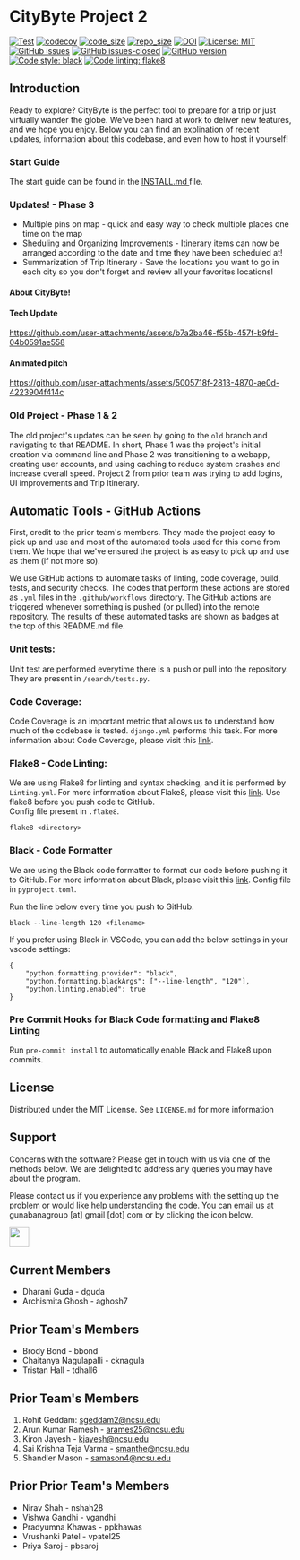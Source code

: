 # CityByte Project 2

[![Test](https://github.com/CSC510-Software-Engineering-Fall-2024/CityByte/actions/workflows/django.yml/badge.svg)](https://github.com/CSC510-Software-Engineering-Fall-2024/CityByte/actions/workflows/django.yml)
[![codecov](https://codecov.io/gh/CSC510-Software-Engineering-Fall-2024/CityByte/branch/main/graph/badge.svg?token=PCOHJETYCD)](https://codecov.io/gh/CSC510-Software-Engineering-Fall-2024/CityByte)
[![code_size](https://img.shields.io/github/languages/code-size/CSC510-Software-Engineering-Fall-2024/CityByte)](https://github.com/CSC510-Software-Engineering-Fall-2024/CityByte) 
[![repo_size](https://img.shields.io/github/repo-size/CSC510-Software-Engineering-Fall-2024/CityByte)](https://github.com/CSC510-Software-Engineering-Fall-2024/CityByte)
[![DOI](https://zenodo.org/badge/DOI/10.5281/zenodo.14026837.svg)](https://doi.org/10.5281/zenodo.14026837)
[![License: MIT](https://img.shields.io/badge/License-MIT-yellow.svg)](https://opensource.org/licenses/MIT)
[![GitHub issues](https://img.shields.io/github/issues/CSC510-Software-Engineering-Fall-2024/CityByte.svg)](https://GitHub.com/CSC510-Software-Engineering-Fall-2024/CityByte/issues/)
[![GitHub issues-closed](https://img.shields.io/github/issues-closed/CSC510-Software-Engineering-Fall-2024/CityByte.svg)](https://GitHub.com/CSC510-Software-Engineering-Fall-2024/CityByte/issues?q=is%3Aissue+is%3Aclosed)
[![GitHub version](https://img.shields.io/github/v/release/CSC510-Software-Engineering-Fall-2024/CityByte)](https://github.com/CSC510-Software-Engineering-Fall-2024/CityByte/tree/v3.0.0)
[![Code style: black](https://img.shields.io/badge/code%20style-black-000000.svg)](https://github.com/psf/black)
[![Code linting: flake8](https://img.shields.io/badge/code%20linting-flake8-blue.svg)](https://flake8.pycqa.org/en/latest/)


## Introduction
Ready to explore? CityByte is the perfect tool to prepare for a trip or just virtually wander the globe. We've been hard at work to deliver new features, and we hope you enjoy. Below you can find an explination of recent updates, information about this codebase, and even how to host it yourself!

### Start Guide
The start guide can be found in the <a href = https://github.com/CSC510-Software-Engineering-Fall-2024/CityByte/blob/main/INSTALL.md> INSTALL.md </a> file.

### Updates! - Phase 3
* Multiple pins on map - quick and easy way to check multiple places one time on the map
* Sheduling and Organizing Improvements - Itinerary items can now be arranged according to the date and time they have been scheduled at!
* Summarization of Trip Itinerary - Save the locations you want to go in each city so you don't forget and review all your favorites locations!

#### About CityByte!

#### Tech Update
https://github.com/user-attachments/assets/b7a2ba46-f55b-457f-b9fd-04b0591ae558
#### Animated pitch
https://github.com/user-attachments/assets/5005718f-2813-4870-ae0d-4223904f414c

### Old Project - Phase 1 & 2
The old project's updates can be seen by going to the `old` branch and navigating to that README. In short, Phase 1 was the project's initial creation via command line and Phase 2 was transitioning to a webapp, creating user accounts, and using caching to reduce system crashes and increase overall speed. Project 2 from prior team was trying to add logins, UI improvements and Trip Itinerary.

## Automatic Tools - GitHub Actions
 
First, credit to the prior team's members. They made the project easy to pick up and use and most of the automated tools used for this come from them. We hope that we've ensured the project is as easy to pick up and use as them (if not more so).

We use GitHub actions to automate tasks of linting, code coverage, build, tests, and security checks. The codes that perform these actions are stored as `.yml` files in the `.github/workflows` directory. The GitHub actions are triggered whenever something is pushed (or pulled) into the remote repository. The results of these automated tasks are shown as badges at the top of this README.md file. 

### Unit tests:

Unit test are performed everytime there is a push or pull into the repository. They are present in `/search/tests.py`. 

### Code Coverage: 

Code Coverage is an important metric that allows us to understand how much of the codebase is tested. `django.yml` performs this task. For more information about Code Coverage, please visit this [link](https://www.atlassian.com/continuous-delivery/software-testing/code-coverage). 

### Flake8 - Code Linting:

We are using Flake8 for linting and syntax checking, and it is performed by `Linting.yml`. For more information about Flake8, please visit this [link](https://medium.com/python-pandemonium/what-is-flake8-and-why-we-should-use-it-b89bd78073f2).
Use flake8 before you push code to GitHub. </br>
Config file present in `.flake8`.

```
flake8 <directory>
```

### Black - Code Formatter

We are using the Black code formatter to format our code before pushing it to GitHub. For more information about Black, please visit this [link](https://black.readthedocs.io/en/stable/).
Config file in `pyproject.toml`.

Run the line below every time you push to GitHub.</br>
```
black --line-length 120 <filename>
```

If you prefer using Black in VSCode, you can add the below settings in your vscode settings:

```
{
    "python.formatting.provider": "black",
    "python.formatting.blackArgs": ["--line-length", "120"],
    "python.linting.enabled": true
}
```
  
### Pre Commit Hooks for Black Code formatting and Flake8 Linting
Run  `pre-commit install` to automatically enable Black and Flake8 upon commits.

## License
Distributed under the MIT License. See `LICENSE.md` for more information

## Support
Concerns with the software? Please get in touch with us via one of the methods below. We are delighted to address any queries you may have about the program.

Please contact us if you experience any problems with the setting up the problem or would like help understanding the code. You can email us at gunabanagroup [at] gmail [dot] com or by clicking the icon below.

<a href = "mailto:gunabanagroup@gmail.com">
<img width = "35px" src = "https://user-images.githubusercontent.com/73664200/194786335-12b1d3a6-b272-4896-9bd7-d615e28847f3.png"/>
</a>

## Current Members
* Dharani Guda - dguda
* Archismita Ghosh - aghosh7

## Prior Team's Members
* Brody Bond - bbond
* Chaitanya Nagulapalli - cknagula
* Tristan Hall - tdhall6

## Prior Team's Members
1. Rohit Geddam: sgeddam2@ncsu.edu
2. Arun Kumar Ramesh - arames25@ncsu.edu
3. Kiron Jayesh - kjayesh@ncsu.edu
4. Sai Krishna Teja Varma - smanthe@ncsu.edu
5. Shandler Mason - samason4@ncsu.edu

## Prior Prior Team's Members
* Nirav Shah - nshah28
* Vishwa Gandhi - vgandhi
* Pradyumna Khawas - ppkhawas
* Vrushanki Patel - vpatel25
* Priya Saroj - pbsaroj
